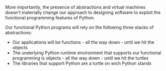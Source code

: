 More importantly, the presence of abstractions and virtual machines doesn't
materially change our approach to designing software to exploit the functional
programming features of Python.

Our functional Python programs will rely on the following three stacks of
abstractions:
- Our applications will be functions - all the way down - until we hit the
	objects
- The underlying Python runtime environment that supports our functional
	programming is objects - all the way down - until we hit the turtles
- The libraries that support Python are a turtle on wich Python stands
